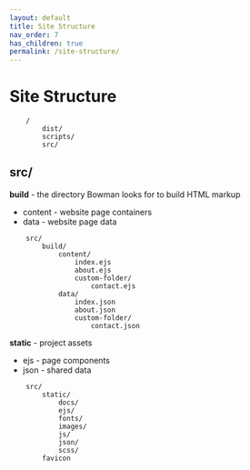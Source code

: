 ```yaml
---
layout: default
title: Site Structure
nav_order: 7
has_children: true
permalink: /site-structure/
---
```


# Site Structure

        /
            dist/
            scripts/
            src/


## src/

**build** - the directory Bowman looks for to build HTML markup

<ul>
<li>content - website page containers</li>
<li>data - website page data</li>
</ul>
            
        src/
            build/
                content/
                    index.ejs
                    about.ejs
                    custom-folder/
                        contact.ejs
                data/
                    index.json
                    about.json
                    custom-folder/
                        contact.json

**static** - project assets

<ul>
<li>ejs - page components</li>
<li>json - shared data</li>
</ul>
            
        src/
            static/
                docs/
                ejs/
                fonts/
                images/
                js/
                json/
                scss/
            favicon

            
            
